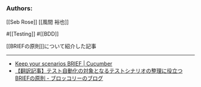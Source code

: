 ### Authors:
[[Seb Rose]] [[風間 裕也]]

#[[Testing]] #[[BDD]]

[[BRIEFの原則]]について紹介した記事

---

- [Keep your scenarios BRIEF | Cucumber](https://cucumber.io/blog/bdd/keep-your-scenarios-brief/)
- [【翻訳記事】テスト自動化の対象となるテストシナリオの整理に役立つBRIEFの原則 - ブロッコリーのブログ](https://nihonbuson.hatenadiary.jp/entry/keep-your-scenarios-brief)